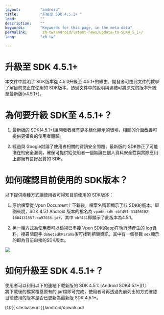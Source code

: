 ```yaml
---
layout:         "android"
title:          "升級至 SDK 4.5.1+ "
lead:           ""
description:    ""
keywords:       "Keywords for this page, in the meta data"
permalink:       zh-tw/android/latest-news/update-to-SDK4_5_1+/
lang:           "zh-tw"

---
```


# 升級至 SDK 4.5.1+
本文件中說明了 SDK版本從 4.5.0升級至 4.5.1+的緣由，開發者可由此文件的教學了解目前您正在使用的 SDK版本。透過文件中的說明與連結可將原先的版本升級至最新版(v4.5.1+)。

# 為何要升級 SDK至 4.5.1+？

1. 最新版的 SDK(4.5.1+)讓開發者擁有更多樣化顯示的環境，相關的介面改善可提供更優良的使用者體驗。

2. 經過與 Google討論了使用者相關的資訊安全問題，最新版的 SDK修正了可能潛在的安全漏洞，確保可提供給使用者一個無論在個人資料安全性與實際應用上都擁有良好品質的 SDK。

# 如何確認目前使用的 SDK版本？
以下提供兩種方式讓使用者可得知目前使用的 SDK版本：

1. 原始檔案從 Vpon Document上下載後，檔案名稱即顯示了該 SDK的版本。舉例來說，SDK 4.5.1 Android 版本的檔名為 `vpadn-sdk-obf451-31406102-1604131557-ca97036.jar`，其中 `obf451`即顯示了此版本為4.5.1。

2. 另一種方式為使用者可以檢視已串接 Vpon SDK的app在執行時產生的 log資料，搜尋關鍵字 `doGetSdkParams`後可找到相關資訊，其中有一個參數 `sdk`顯示的即為目前串接的SDK版本。
<img src="{{site.imgurl}}/Update to 4_5_1.png" >

# 如何升級至 SDK 4.5.1+？
使用者可以利用以下的連結下載新版的 SDK 4.5.1:
[Android SDK4.5.1+][1] <br>
將下載後的檔案覆蓋原有的.jar檔即可完成，使用者可再透過先前列出的方式確認目前使用的版本是否已更新為最新版 SDK 4.5.1+。


[1]:{{ site.baseurl }}/android/download/
